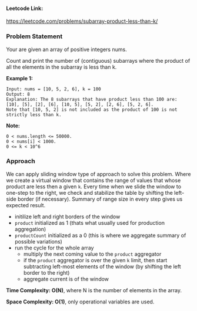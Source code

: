 #### Leetcode Link: 

https://leetcode.com/problems/subarray-product-less-than-k/

### Problem Statement

Your are given an array of positive integers nums.

Count and print the number of (contiguous) subarrays where the product of all the elements in the subarray is less than k.

**Example 1:**
```
Input: nums = [10, 5, 2, 6], k = 100
Output: 8
Explanation: The 8 subarrays that have product less than 100 are: [10], [5], [2], [6], [10, 5], [5, 2], [2, 6], [5, 2, 6].
Note that [10, 5, 2] is not included as the product of 100 is not strictly less than k.
```

**Note:**
```
0 < nums.length <= 50000.
0 < nums[i] < 1000.
0 <= k < 10^6
```

###  Approach

We can apply sliding window type of approach to solve this problem. Where we create a virtual window that contains the range of values that whose product are less then a given `k`. Every time when we slide the window to one-step to the right, we check and stabilize the table by shifting the left-side border (if necessary). Summary of range size in every step gives us expected result.

- initilize left and right borders of the window
- `product` initialized as 1 (thats what usually used for production aggregation)
- `productCount` initialized as a 0 (this is where we aggregate summary of possible variations)
- run the cycle for the whole array 
    - multiply the next coming value to the `product` aggregator
    - if the `product` aggregator is over the given `k` limit, then start subtracting left-most elements of the window (by shifting the left border to the right)
    - aggregate current is of the window

**Time Complexity: O(N)**, where N is the number of elements in the array.

**Space Complexity: O(1)**, only operational variables are used.
